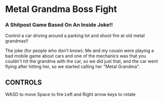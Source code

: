 # Metal Grandma Boss Fight
### A Shitpost Game Based On An Inside Joke!!

Control a car driving around a parking lot and shoot fire at old metal grandmas!!

The joke (for people who don't know): Me and my cousin were playing a bad mobile game about cars and one of the mechanics was that you couldn't hit the grandma with the car, so we did just that, and the car went flying after hitting her, so we started calling her "Metal Grandma".

## CONTROLS
WASD to move
Space to fire
Left and Right arrow keys to rotate